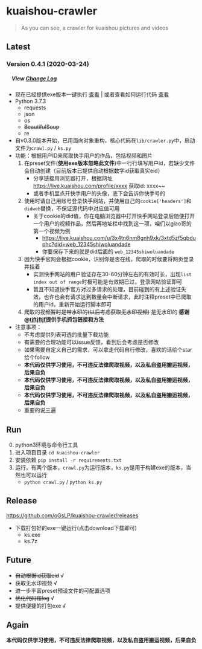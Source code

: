 # kuaishou-crawler

> As you can see, a crawler for kuaishou pictures and videos

## Latest 

### Version 0.4.1 (2020-03-24)
##### &emsp;View [Change Log](./CHANGELOG.md)

* 现在已经提供exe版本一键执行 [查看](#release) | 或者查看如何运行代码 [查看](#run)
* Python 3.7.3
    * requests
    * json
    * os
    * ~~BeautifulSoup~~
    * re
* 自v0.3.0版本开始，已用面向对象重构，核心代码在`lib/crawler.py`中，启动文件为`crawl.py` / `ks.py`
* 功能：根据用户ID来爬取快手用户的作品，包括视频和图片
    1. 在preset文件(**使用exe版本忽略此文件**)中一行行填写用户id，若缺少文件会自动创建（目前版本已提供自动根据数字id获取真实eid）
        * 分享链接用浏览器打开，根据网址 https://live.kuaishou.com/profile/xxxx 获取id: xxxx~~
        * 或者手机里点开快手用户的头像，底下会告诉你快手号的
    2. 使用时请自己用账号登录快手网站，并使用自己的`cookie['headers']`和`didweb`替换，不保证源代码中对应值可用
        * 关于cookie的did值，你在电脑浏览器中打开快手网站登录后随便打开一个用户的视频作品，然后再地址栏中找到这一项，咱们以giao哥的第一个视频为例
            - https://live.kuaishou.com/u/3x4tn6nm8gnh9xk/3xtd5zf5qbduphc?did=web_12345shiwoluandade
            - 你要保存下来的就是did后面的 `web_12345shiwoluandade`
    3. 因为快手官网会根据cookie，识别你是否在线，爬取的时候要将网页登录并挂着
        * 实测快手网站的用户验证存在30-60分钟左右的有效时长，出现`list index out of range`时极可能是有效期已过，登录网站验证即可
        * 暂且不知道快手官方对过多请求的处理，目前碰到的有上述验证失效，也许也会有请求达到数量会中断请求，此时注释preset中已爬取的用户id，重新开始运行脚本即可
    4. 爬取的视频~~暂时是带水印的(以后考虑获取无水印视频)~~ 是无水印的 **感谢@[tjftjftjf](https://github.com/tjftjftjf)提供手机抓包链接和方法**
* 注意事项：
    * 不考虑提供列表可选的批量下载功能
    * 有需要的合理功能可以issue反馈，看到后会考虑是否修改
    * 如果需要自定义自己的需求，可以拿走代码自行修改，喜欢的话给个star给个follow
    * **本代码仅供学习使用，不可违反法律爬取视频，以及私自盗用搬运视频，后果自负**
    * **本代码仅供学习使用，不可违反法律爬取视频，以及私自盗用搬运视频，后果自负**
    * **本代码仅供学习使用，不可违反法律爬取视频，以及私自盗用搬运视频，后果自负**
    * 重要的说三遍

## Run

0. python3环境与命令行工具
1. 进入项目目录 `cd kuaishou-crawler`
2. 安装依赖 `pip install -r requirements.txt`
3. 运行，有两个版本，`crawl.py`为运行版本，`ks.py`是用于构建exe的版本，当然也可以运行
    * `python crawl.py` / `python ks.py`
    
## Release

https://github.com/oGsLP/kuaishou-crawler/releases

* 下载打包好的exe一键运行(点击download下载即可)
    * ks.exe
    * ks.7z


## Future

* ~~自动根据id获取eid~~ √
* 获取无水印视频 √
* 进一步丰富preset预设文件的可配置选项
* ~~优化代码和log~~ √
* 提供便捷的打包exe √

## Again

**本代码仅供学习使用，不可违反法律爬取视频，以及私自盗用搬运视频，后果自负**
